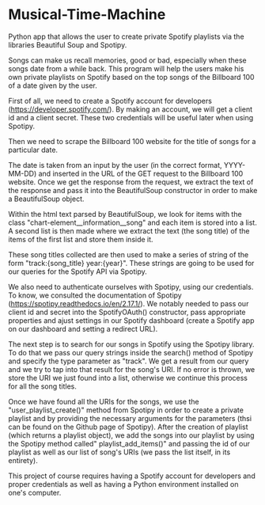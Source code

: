 # Musical-Time-Machine
Python app that allows the user to create private Spotify playlists via the libraries Beautiful Soup and Spotipy.

Songs can make us recall memories, good or bad, especially when these songs date from a while back. This program will help the users
make his own private playlists on Spotify based on the top songs of the Billboard 100 of a date given by the user.

First of all, we need to create a Spotify account for developers (https://developer.spotify.com/).
By making an account, we will get a client id and a client secret. These two credentials will be useful later when using Spotipy.

Then we need to scrape the Billboard 100 website for the title of songs for a particular date.

The date is taken from an input by the user (in the correct format, YYYY-MM-DD) and inserted in the URL of the GET request to the Billboard 100 website.
Once we get the response from the request, we extract the text of the response and pass it into the BeautifulSoup constructor in order to make a 
BeautifulSoup object.

Within the html text parsed by BeautifulSoup, we look for items with the class "chart-element__information__song" and each item is stored into a list.
A second list is then made where we extract the text (the song title) of the items of the first list and store them inside it.

These song titles collected are then used to make a series of string of the form "track:{song_title} year:{year}". These strings are going to be used for our queries
for the Spotify API via Spotipy.

We also need to authenticate ourselves with Spotipy, using our credentials. To know, we consulted the documentation of Spotipy (https://spotipy.readthedocs.io/en/2.17.1/).
We notably needed to pass our client id and secret into the SpotifyOAuth() constructor, pass appropriate properties and ajust settings in our Spotify dashboard (create a Spotify app on our dashboard and setting a redirect URL).

The next step is to search for our songs in Spotify using the Spotipy library. To do that we pass our query strings inside the search() method of Spotipy and specify the
type parameter as "track". We get a result from our query and we try to tap into that result for the song's URI. If no error is thrown, we store the URI we just found into
a list, otherwise we continue this process for all the song titles.

Once we have found all the URIs for the songs, we use the "user_playlist_create()" method from Spotipy in order to create a private playlist and by providing the necessary 
arguments for the parameters (thsi can be found on the Github page of Spotipy). After the creation of playlist (which returns a playlist object), we add the songs into our playlist by using the Spotipy method called" playlist_add_items()" and passing the id of our playlist as well as our list of song's URIs (we pass the list itself, in its 
entirety).

This project of course requires having a Spotify account for developers and proper credentials as well as having a Python environment installed on one's computer.





